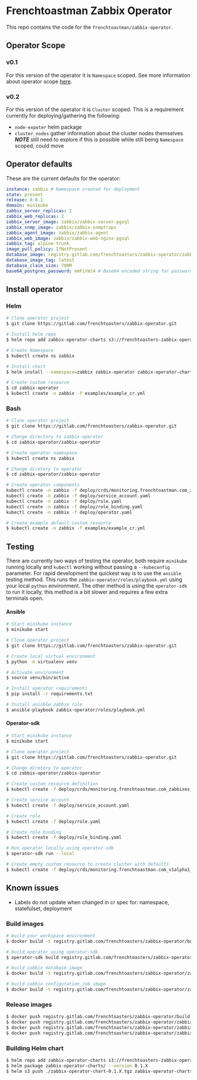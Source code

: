 # Frenchtoastman Zabbix Operator

This repo contains the code for the `frenchtoastman/zabbix-operator`. 

## Operator Scope


### v0.1
For this version of the operator it is `Namespace` scoped. See more information about operator scope 
[here](https://github.com/operator-framework/operator-sdk/blob/master/website/content/en/docs/operator-scope.md).

### v0.2
For this version of the operator it is `Cluster` scoped. This is a requirement currently for deploying/gathering the following:
* `node-expoter` helm package
* `cluster_nodes` gather information about the cluster nodes themselves
***NOTE*** still need to explore if this is possible while still being `Namespace` scoped, could move 

## Operator defaults

These are the current defaults for the operator:

```yaml
instance: zabbix # Namespace created for deployment
state: present
release: 0.0.1
domain: minikube
zabbix_server_replicas: 2
zabbix_web_replicas: 2
zabbix_server_image: zabbix/zabbix-server-pgsql
zabbix_snmp_image: zabbix/zabbix-snmptraps
zabbix_agent_image: zabbix/zabbix-agent
zabbix_web_image: zabbix/zabbix-web-nginx-pgsql
zabbix_tag: alpine-trunk
image_pull_policy: IfNotPresent
database_image: registry.gitlab.com/frenchtoasters/zabbix-operator/zabbix-database-postgres
database_image_tag: latest
database_claim_size: 700M
base64_postgres_password: emFiYml4 # Base64 encoded string for password
```

## Install operator

### Helm

```bash
# Clone operator project
$ git clone https://gitlab.com/frenchtoasters/zabbix-operator.git

# Install helm repo
$ helm repo add zabbix-operator-charts s3://frenchtoasters-zabbix-operator/charts

# Create Namespace
$ kubectl create ns zabbix

# Install chart
$ helm install --namespace=zabbix zabbix-operator zabbix-operator-charts/zabbix-operator-chart

# Create custom resource
$ cd zabbix-operator
$ kubectl create -n zabbix -f examples/example_cr.yml
```

### Bash
```bash
# Clone operator project
$ git clone https://gitlab.com/frenchtoasters/zabbix-operator.git

# Change directory to zabbix-operator
$ cd zabbix-operator/zabbix-operator

# Create operator namespace
$ kubectl create ns zabbix

# Change diretory to operator
$ cd zabbix-operator/zabbix-operator

# Create operator components 
kubectl create -n zabbix -f deploy/crds/monitoring.frenchtoastman.com_zabbixes_crd.yaml
kubectl create -n zabbix -f deploy/service_account.yaml
kubectl create -n zabbix -f deploy/role.yaml
kubectl create -n zabbix -f deploy/role_binding.yaml
kubectl create -n zabbix -f deploy/operator.yaml

# Create example default custom resource
$ kubectl create -n zabbix -f examples/example_cr.yml
```

## Testing 

There are currently two ways of testing the operator, both require `minikube` running locally and `kubectl` working
without passing a `--kubeconfig` parameter. For rapid development the quickest way is to use the `ansible` testing
method. This runs the `zabbix-operator/roles/playbook.yml` using your local `python` environment. The other method is 
using the `operator-sdk` to run it locally, this method is a bit slower and requires a few extra terminals open. 

#### Ansible

```bash
# Start minikube instance
$ minikube start

# Clone operator project
$ git clone https://gitlab.com/frenchtoasters/zabbix-operator.git

# Create local virtual environment 
$ python -m virtualenv venv

# Activate environment
$ source venv/bin/active

# Install operator requirements
$ pip install -r requirements.txt

# Install anisble zabbix role
$ ansible-playbook zabbix-operator/roles/playbook.yml
```

#### Operator-sdk

```bash
# Start minikube instance
$ minikube start

# Clone operator project
$ git clone https://gitlab.com/frenchtoasters/zabbix-operator.git

# Change diretory to operator
$ cd zabbix-operator/zabbix-operator

# Create custom resource definition
$ kubectl create -f deploy/crds/monitoring.frenchtoastman.com_zabbixes_crd.yaml

# Create service account
$ kubectl create -f deploy/service_account.yaml

# Create role
$ kubectl create -f deploy/role.yaml

# Create role binding
$ kubectl create -f deploy/role_binding.yaml

# Run operator locally using operator-sdk
$ operator-sdk run --local

# Create empty custom resource to create cluster with defaults
$ kubectl create -f deploy/crds/monitoring.frenchtoastman.com_v1alpha1_zabbix_cr.yaml 
```

## Known issues

* Labels do not update when changed in cr spec for: namespace, statefulset, deployment

### Build images

```bash
# build your workspace environment
$ docker build -t registry.gitlab.com/frenchtoasters/zabbix-operator/build:latest .

# build operator using operator-sdk
$ operator-sdk build registry.gitlab.com/frenchtoasters/zabbix-operator/zabbix-operator:latest

# build zabbix database image
$ docker build -t registry.gitlab.com/frenchtoasters/zabbix-operator/zabbix-database-postgres:latest -f zabbix-database/Dockerfile .

# build zabbix configuration job image
$ docker build -t registry.gitlab.com/frenchtoasters/zabbix-operator/zabbix-config-job:latest -f zabbix-job/Dockerfile .
```

### Release images

```bash
$ docker push registry.gitlab.com/frenchtoasters/zabbix-operator/build:latest
$ docker push registry.gitlab.com/frenchtoasters/zabbix-operator/zabbix-operator:latest
$ docker push registry.gitlab.com/frenchtoasters/zabbix-operator/zabbix-database-postgres:latest
$ docker push registry.gitlab.com/frenchtoasters/zabbix-operator/zabbix-config-job:latest
```

### Building Helm chart

```bash
$ helm repo add zabbix-operator-charts s3://frenchtoasters-zabbix-operator/charts
$ helm package zabbix-operator-charts/ --version 0.1.X
$ helm s3 push ./zabbix-operator-chart-0.1.X.tgz zabbix-operator-charts
```